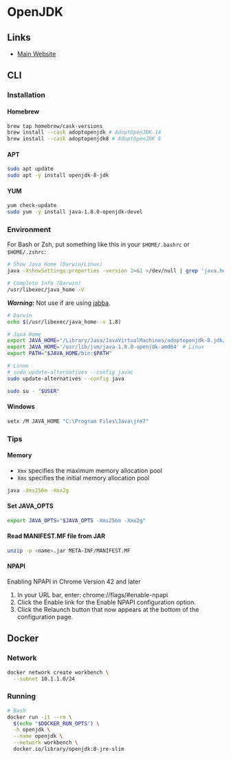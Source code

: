# OpenJDK

## Links

- [Main Website](https://openjdk.org/)

## CLI

### Installation

#### Homebrew

```sh
brew tap homebrew/cask-versions
brew install --cask adoptopenjdk # AdoptOpenJDK 14
brew install --cask adoptopenjdk8 # AdoptOpenJDK 8
```

#### APT

```sh
sudo apt update
sudo apt -y install openjdk-8-jdk
```

#### YUM

```sh
yum check-update
sudo yum -y install java-1.8.0-openjdk-devel
```

### Environment

For Bash or Zsh, put something like this in your `$HOME/.bashrc` or `$HOME/.zshrc`:

```sh
# Show Java Home (Darwin/Linux)
java -XshowSettings:properties -version 2>&1 >/dev/null | grep 'java.home'

# Complete Info (Darwin)
/usr/libexec/java_home -V
```

**_Warning:_** Not use if are using [jabba](/jabba.md).

```sh
# Darwin
echo $(/usr/libexec/java_home -v 1.8)

# Java Home
export JAVA_HOME="/Library/Java/JavaVirtualMachines/adoptopenjdk-8.jdk/Contents/Home" # Darwin
export JAVA_HOME='/usr/lib/jvm/java-1.8.0-openjdk-amd64' # Linux
export PATH="$JAVA_HOME/bin:$PATH"
```

```sh
# Linux
# sudo update-alternatives --config javac
sudo update-alternatives --config java
```

```sh
sudo su - "$USER"
```

#### Windows

```sh
setx /M JAVA_HOME "C:\Program Files\Java\jre7"
```

### Tips

#### Memory

- `Xmx` specifies the maximum memory allocation pool
- `Xms` specifies the initial memory allocation pool

```sh
java -Xms256m -Xmx2g
```

#### Set JAVA_OPTS

```sh
export JAVA_OPTS="$JAVA_OPTS -Xms256m -Xmx2g"
```

#### Read MANIFEST.MF file from JAR

```sh
unzip -p <name>.jar META-INF/MANIFEST.MF
```

#### NPAPI

Enabling NPAPI in Chrome Version 42 and later

1. In your URL bar, enter: chrome://flags/#enable-npapi
2. Click the Enable link for the Enable NPAPI configuration option.
3. Click the Relaunch button that now appears at the bottom of the configuration page.

## Docker

### Network

```sh
docker network create workbench \
  --subnet 10.1.1.0/24
```

### Running

```sh
# Bash
docker run -it --rm \
  $(echo "$DOCKER_RUN_OPTS") \
  -h openjdk \
  --name openjdk \
  --network workbench \
  docker.io/library/openjdk:8-jre-slim
```
